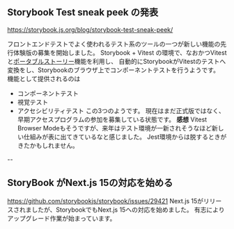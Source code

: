 ## Storybook Test sneak peek の発表
https://storybook.js.org/blog/storybook-test-sneak-peek/

フロントエンドテストでよく使われるテスト系のツールの一つが新しい機能の先行体験版の募集を開始しました。
Storybook + Vitest の環境で、なおかつVitestと[ポータブルストーリー](https://storybook.js.org/docs/api/portable-stories/portable-stories-vitest?ref=storybookblog.ghost.io)機能を利用し、
自動的にStorybookがVitestのテストへ変換をし、Storybookのブラウザ上でコンポーネントテストを行うようです。
機能として提供されるのは
- コンポーネントテスト
- 視覚テスト
- アクセシビリティテスト
この3つのようです。
現在はまだ正式版ではなく、早期アクセスプログラムの参加を募集している状態です。
**感想**
Vitest Browser Modeもそうですが、来年はテスト環境が一新されそうなほど新しい仕組みが表に出てきているなと感じました。
Jest環境からは脱するときがきたかもしれません。

--
## StoryBook がNext.js 15の対応を始める
https://github.com/storybookjs/storybook/issues/29421
Next.js 15がリリースされましたが、StorybookでもNext.js 15への対応を始めました。
有志によりアップグレード作業が始まっています。

